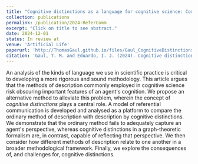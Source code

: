 ```yaml
---
title: "Cognitive distinctions as a language for cognitive science: Comparing methods of description in a model of referential communication"
collection: publications
permalink: /publication/2024-ReferComm
excerpt: "Click on title to see abstract."
date: 2024-12-01
status: In review at
venue: 'Artificial Life'
paperurl: 'http://ThomasGaul.github.io/files/Gaul_CognitiveDistinctions.pdf'
citation: 'Gaul, T. M. and Eduardo, I. J. (2024). Cognitive distinctions as a language for cognitive science: Comparing methods of description in a model of referential communication. In Review.'
---
```


An analysis of the kinds of language we use in scientific practice is critical to developing a more rigorous and sound methodology. This article argues that the methods of description commonly employed in cognitive science risk obscuring important features of an agent's cognition. We propose an alternative method to alleviate this problem, wherein the concept of <i>cognitive distinctions</i> plays a central role. A model of referential communication is developed and analysed as a platform to compare the ordinary method of description with description by cognitive distinctions. We demonstrate that the ordinary method fails to adequately capture an agent's perspective, whereas cognitive distinctions in a graph-theoretic formalism are, in contrast, capable of reflecting that perspective. We then consider how different methods of description relate to one another in a broader methodological framework. Finally, we explore the consequences of, and challenges for, cognitive distinctions.

